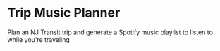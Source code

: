 # Trip Music Planner

Plan an NJ Transit trip and generate a Spotify music playlist to listen to while you're traveling